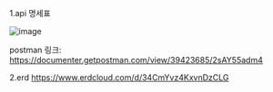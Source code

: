 1.api 명세표



![image](https://github.com/user-attachments/assets/38063aa4-30c4-48d3-be18-163b30ad32e2)



postman 링크: https://documenter.getpostman.com/view/39423685/2sAY55adm4



2.erd
https://www.erdcloud.com/d/34CmYvz4KxvnDzCLG
